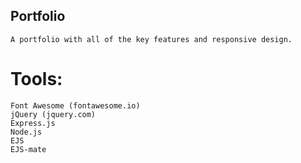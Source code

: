 ## Portfolio
    A portfolio with all of the key features and responsive design.

# Tools:
    Font Awesome (fontawesome.io)
	jQuery (jquery.com)
    Express.js
    Node.js
    EJS
    EJS-mate